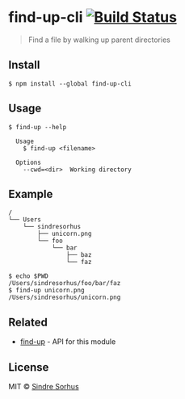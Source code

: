 # find-up-cli [![Build Status](https://travis-ci.org/sindresorhus/find-up-cli.svg?branch=master)](https://travis-ci.org/sindresorhus/find-up-cli)

> Find a file by walking up parent directories


## Install

```
$ npm install --global find-up-cli
```


## Usage

```
$ find-up --help

  Usage
    $ find-up <filename>

  Options
    --cwd=<dir>  Working directory
```


## Example

```
/
└── Users
    └── sindresorhus
        ├── unicorn.png
        └── foo
            └── bar
                ├── baz
                └── faz
```

```
$ echo $PWD
/Users/sindresorhus/foo/bar/faz
$ find-up unicorn.png
/Users/sindresorhus/unicorn.png
```


## Related

- [find-up](https://github.com/sindresorhus/find-up) - API for this module


## License

MIT © [Sindre Sorhus](http://sindresorhus.com)
